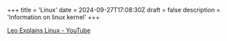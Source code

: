 +++
title = 'Linux'
date = 2024-09-27T17:08:30Z
draft = false
description = 'Information on linux kernel'
+++

[Leo Explains Linux - YouTube](https://www.youtube.com/watch?v=-UwCJtLn668)
